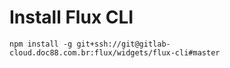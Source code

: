 # Install Flux CLI

```
npm install -g git+ssh://git@gitlab-cloud.doc88.com.br:flux/widgets/flux-cli#master
```